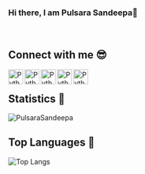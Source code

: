 ### Hi there, I am Pulsara Sandeepa👋

<!--
**PulsaraSandeepa/PulsaraSandeepa** is a ✨ _special_ ✨ repository because its `README.md` (this file) appears on your GitHub profile.
Hi, I'm [Abhishek Naidu](https://blog.abhisheknaidu.tech/), a Full Stack Developer 🚀 from India, currently, I'm a Project Collaborator 🙍🏽‍♂️ [@CreativeCommons](https://opensource.creativecommons.org/community/community-team/members/), Mentor 👨🏽‍💼[@BITSoC](https://github.com/BITSoC) and a Former Research Intern [@IIT Hyderabad](https://iith.ac.in/). Beside's programming, I enjoy eating food and traveling.

-->
</br>

## Connect with me 😎
<p align="Left">
 <a href="https://www.linkedin.com/in/pulsarasandeepa/" target="_blank" rel="noopener noreferrer"> <img align ="left" src="https://cdn.jsdelivr.net/npm/simple-icons@v3/icons/linkedin.svg" alt="Python" height="30" style="vertical-align:top;"></a>
 <a href="https://stackoverflow.com/users/10611878/pulsara-sandeepa"> <img align ="left" src="https://cdn.jsdelivr.net/npm/simple-icons@v3/icons/stackoverflow.svg" alt="Python" height="30" style="vertical-align:top;"></a>
   <a href="https://medium.com/@pulsara.18"> <img align ="left" src="https://cdn.jsdelivr.net/npm/simple-icons@v3/icons/medium.svg" alt="Python" height="30" style="vertical-align:top; "></a>
   <a href="mailto:pulsarasandeepa@gmail.com"> <img align ="left" src="https://cdn.jsdelivr.net/npm/simple-icons@v3/icons/gmail.svg" alt="Python" height="30" style="vertical-align:top; "></a>
   <a href="https://www.instagram.com/pulsarasandeepa/"> <img align ="left" src="https://cdn.jsdelivr.net/npm/simple-icons@v3/icons/instagram.svg" alt="Python" height="30" style="vertical-align:top;"></a>
</p>
</br>

## Statistics 🎨

 <img src= "https://github-readme-stats.vercel.app/api?username=PulsaraSandeepa&show_icons=true&theme=gotham" alt="PulsaraSandeepa" />


## Top Languages 🎉

![Top Langs](https://github-readme-stats.vercel.app/api/top-langs/?username=PulsaraSandeepa&theme=tokyonight)
